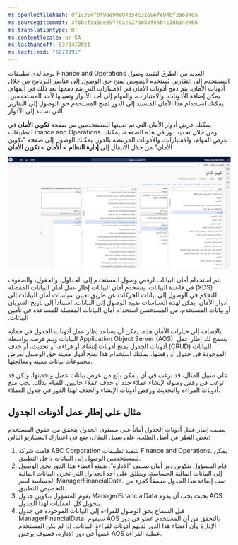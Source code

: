 ```yaml
---
ms.openlocfilehash: df1c364fbf9ee90e04d54c31696fe94bf286840a
ms.sourcegitcommit: 376bcfca0ae39f70ac627a080fe4b4c3db34e466
ms.translationtype: HT
ms.contentlocale: ar-SA
ms.lasthandoff: 03/04/2021
ms.locfileid: "6072291"
---
```

يوجد لدى تطبيقات Finance and Operations العديد من الطرق لتقييد وصول المستخدم إلى التقارير. يُستخدم التفويض لمنح حق الوصول إلى عناصر البرنامج من خلال أذونات الأمان. يتم دمج أذونات الأمان في الامتيازات التي يتم دمجها بعد ذلك في المهام‬. يمكن إضافة الأذونات، والامتيازات، والمهام إلى أحد الأدوار وتعيينها لأحد المستخدمين.
يمكنك استخدام هذا الأمان المستند إلى الدور لمنح المستخدم حق الوصول إلى التقارير التي تستند إلى الأدوار.

يمكنك عرض أدوار الأمان التي تم تعيينها للمستخدمين من صفحة **تكوين الأمان** في تطبيقات Finance and Operations. ومن خلال تحديد دور في هذه الصفحة، يمكنك عرض المهام‬، والامتيازات، والأذونات المرتبطة بالدور. يمكنك الوصول إلى صفحة "تكوين الأمان" من خلال الانتقال إلى **إدارة النظام > الأمان > تكوين الأمان**

[![لقطة شاشة لصفحة "تكوين الأمان".](../media/security-1.png)](../media/security-1.png#lightbox)


يتم استخدام أمان البيانات لرفض وصول المستخدم إلى الجداول، والحقول، والصفوف في قاعدة البيانات. يستخدم أمان البيانات إطار عمل أمان البيانات المفصلة (XDS) للتحكم في الوصول إلى بيانات الحركات عن طريق تعيين سياسات أمان البيانات إلى أدوار الأمان. يمكن لهذه السياسات تقييد الوصول إلى البيانات، استناداً إلى تاريخ السريان أو بيانات المستخدم. ‏‫من المستحسن استخدام أمان البيانات المفصلة للمساعدة في تأمين البيانات.

بالإضافة إلى خيارات الأمان هذه، يمكن أن يساعد إطار عمل أذونات الجدول في حماية البيانات ويتم فرضه بواسطة Application Object Server‏ (AOS). يسمح لك إطار عمل أذونات الجدول بمنح أذونات إنشاء، أو قراءة، أو تحديث، أو حذف (CRUD) للبيانات الموجودة في جدول أو رفضها. يمكنك استخدام هذا لمنح أدوار معينة حق الوصول لعرض مجموعات بيانات معينة ومعالجتها. 

على سبيل المثال، قد ترغب في أن يتمكن بائع من عرض بيانات عميل وتحديثها، ولكن قد ترغب في رفض وصوله لإنشاء عملاء جدد أو حذف عملاء حاليين. للقيام بذلك، يجب منح أذونات القراءة والتحديث ورفض أذونات الإنشاء والحذف لهذا الدور في جدول العملاء.

## <a name="table-permissions-framework-example"></a>مثال على إطار عمل أذونات الجدول

يضيف إطار عمل أذونات الجدول أماناً على مستوى الجدول يتحقق من حقوق المستخدم بغض النظر عن أصل الطلب. على سبيل المثال، ضع في اعتبارك السيناريو التالي:

1.  قامت شركة ABC Corporation بتنفيذ تطبيقات Finance and Operations. يمكن للمستخدمين الوصول إلى البيانات داخل التطبيق.
2.  قام المسؤول بتكوين دور أمان يسمى "الإدارة".
    يتمتع أعضاء هذا الدور بحق الوصول إلى البيانات المالية الحساسة. ويطلق على أحد الجداول التي تخزن البيانات المالية الحساسة اسم ManagerFinancialData. تمت إضافة هذا الجدول مسبقاً كجزء من التخصيص للتطبيق.
3.  يقوم المسؤول بتكوين جدول ManagerFinancialData بحيث يجب أن يقوم AOS بتخويل كل العمليات لهذا الجدول.
4.  قبل السماح بحق الوصول للقراءة إلى البيانات الموجودة في جدول ManagerFinancialData، سيقوم AOS بالتحقق من أن المستخدم عضو في دور الإدارة وأن أعضاء هذا الدور لديهم أذونات لقراءة البيانات. إذا لم يكن المستخدم عضواً في دور الإدارة، فسوف يرفض AOS عملية القراءة.
